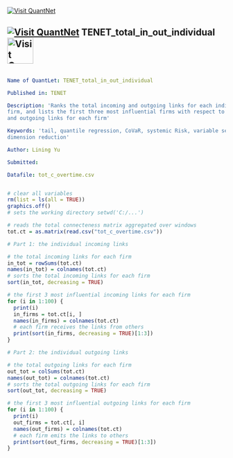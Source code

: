 
[<img src="https://github.com/QuantLet/Styleguide-and-Validation-procedure/blob/master/pictures/banner.png" alt="Visit QuantNet">](http://quantlet.de/index.php?p=info)

## [<img src="https://github.com/QuantLet/Styleguide-and-Validation-procedure/blob/master/pictures/qloqo.png" alt="Visit QuantNet">](http://quantlet.de/) **TENET_total_in_out_individual** [<img src="https://github.com/QuantLet/Styleguide-and-Validation-procedure/blob/master/pictures/QN2.png" width="60" alt="Visit QuantNet 2.0">](http://quantlet.de/d3/ia)

```yaml

Name of QuantLet: TENET_total_in_out_individual

Published in: TENET

Description: 'Ranks the total incoming and outgoing links for each individual 
firm, and lists the first three most influential firms with respect to incoming 
and outgoing links for each firm'

Keywords: 'tail, quantile regression, CoVaR, systemic Risk, variable selection,
dimension reduction'

Author: Lining Yu

Submitted:

Datafile: tot_c_overtime.csv

```


```r

# clear all variables
rm(list = ls(all = TRUE))
graphics.off()
# sets the working directory setwd('C:/...')

# reads the total connecteness matrix aggregated over windows
tot.ct = as.matrix(read.csv("tot_c_overtime.csv"))

# Part 1: the individual incoming links 

# the total incoming links for each firm
in_tot = rowSums(tot.ct)
names(in_tot) = colnames(tot.ct)
# sorts the total incoming links for each firm
sort(in_tot, decreasing = TRUE)

# the first 3 most influential incoming links for each firm
for (i in 1:100) {
  print(i)
  in_firms = tot.ct[i, ]
  names(in_firms) = colnames(tot.ct)
  # each firm receives the links from others
  print(sort(in_firms, decreasing = TRUE)[1:3])
}

# Part 2: the individual outgoing links 

# the total outgoing links for each firm
out_tot = colSums(tot.ct)
names(out_tot) = colnames(tot.ct)
# sorts the total outgoing links for each firm
sort(out_tot, decreasing = TRUE)

# the first 3 most influential outgoing links for each firm
for (i in 1:100) {
  print(i)
  out_firms = tot.ct[, i]
  names(out_firms) = colnames(tot.ct)
  # each firm emits the links to others
  print(sort(out_firms, decreasing = TRUE)[1:3])
}

```
